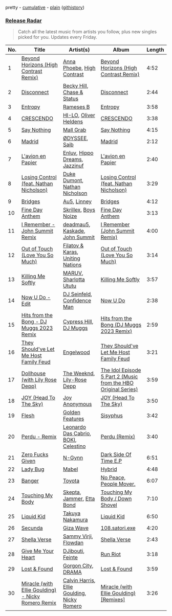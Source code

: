 pretty - [cumulative](/playlists/cumulative/Release%20Radar.md) - [plain](/playlists/plain/37i9dQZEVXbsudmxBFKW7G) ([githistory](https://github.githistory.xyz/vitokorn/spotify-playlist-archive/blob/master/playlists/plain/37i9dQZEVXbsudmxBFKW7G))

### [Release Radar](https://open.spotify.com/playlist/37i9dQZEVXbsudmxBFKW7G)

> Catch all the latest music from artists you follow, plus new singles picked for you. Updates every Friday.

| No. | Title | Artist(s) | Album | Length |
|---|---|---|---|---|
| 1 | [Beyond Horizons (High Contrast Remix)](https://open.spotify.com/track/6Fw5L5h3ONdlilf4y5XFo1) | [Anna Phoebe](https://open.spotify.com/artist/1838KFlgy3zBrQOqiwagod), [High Contrast](https://open.spotify.com/artist/0bxHci3JIhhKA53n8rH3tT) | [Beyond Horizons (High Contrast Remix)](https://open.spotify.com/album/5rUvAC9PymY0Wg8zwdJ9GX) | 4:52 |
| 2 | [Disconnect](https://open.spotify.com/track/602d2gJewoiF1FivuOMMwE) | [Becky Hill](https://open.spotify.com/artist/4EPJlUEBy49EX1wuFOvtjK), [Chase & Status](https://open.spotify.com/artist/3jNkaOXasoc7RsxdchvEVq) | [Disconnect](https://open.spotify.com/album/3H9K8wtrhvkSSqnkevhaHA) | 2:44 |
| 3 | [Entropy](https://open.spotify.com/track/6xqrKnGSZh8NnKJmmTzxvD) | [Rameses B](https://open.spotify.com/artist/06EfEcjc0vdvI6VNL0soIO) | [Entropy](https://open.spotify.com/album/7dhpUNhcWMJc03LYJgSx92) | 3:58 |
| 4 | [CRESCENDO](https://open.spotify.com/track/3jVmXFC8HWaCGsXDvsD7Ic) | [HI-LO](https://open.spotify.com/artist/0ETJQforv5OXgDgidQv9qd), [Oliver Heldens](https://open.spotify.com/artist/5nki7yRhxgM509M5ADlN1p) | [CRESCENDO](https://open.spotify.com/album/1LPhoR8nlHZ5EuDhwd7go0) | 3:38 |
| 5 | [Say Nothing](https://open.spotify.com/track/0tbWykIQJchcX9DKTLlvsQ) | [Mall Grab](https://open.spotify.com/artist/7yF6JnFPDzgml2Ytkyl5D7) | [Say Nothing](https://open.spotify.com/album/3xQYjQdqwTD4M5HgDzX8X9) | 4:15 |
| 6 | [Madrid](https://open.spotify.com/track/7sn2vY1Uh0jLQNiFuMETSo) | [ØDYSSEE](https://open.spotify.com/artist/6f2Y46Pw2IYGoURJREJDiA), [Saib](https://open.spotify.com/artist/6N4HlHINMvoTyAL0yhBUCk) | [Madrid](https://open.spotify.com/album/7nPajU253ClFSt0PVMbBs1) | 2:12 |
| 7 | [L'avion en Papier](https://open.spotify.com/track/0SW1PVE8Gi62KDj3KxZxpY) | [Enluv](https://open.spotify.com/artist/5g8EUiiIZDqp2xd9eUUHin), [Hippo Dreams](https://open.spotify.com/artist/7d1hAWnZ7H67F3aarrkr9H), [Jazzinuf](https://open.spotify.com/artist/6rJ1GwtHin2BJbKLuNn9pi) | [L'avion en Papier](https://open.spotify.com/album/4lEeNIbPvM95flvEpvqFVg) | 2:40 |
| 8 | [Losing Control (feat. Nathan Nicholson)](https://open.spotify.com/track/6yW6KjdBVwpexa0xI26si0) | [Duke Dumont](https://open.spotify.com/artist/61lyPtntblHJvA7FMMhi7E), [Nathan Nicholson](https://open.spotify.com/artist/4q8SjmBr5X7DUmVvrnNrsd) | [Losing Control (feat. Nathan Nicholson)](https://open.spotify.com/album/5w42DeUYoCaocV1PqDx7QF) | 3:29 |
| 9 | [Bridges](https://open.spotify.com/track/3UMEjrLQVEq2S1SBpxRPei) | [Au5](https://open.spotify.com/artist/40WIa01eubnEVkxUHeDZyF), [Linney](https://open.spotify.com/artist/0vomb9Zaob10lPzxBcIiNb) | [Bridges](https://open.spotify.com/album/2rXqjkL1VadPKbChjnlmu9) | 4:12 |
| 10 | [Fine Day Anthem](https://open.spotify.com/track/6tifCCTIVBLC2TmTquYG7G) | [Skrillex](https://open.spotify.com/artist/5he5w2lnU9x7JFhnwcekXX), [Boys Noize](https://open.spotify.com/artist/62k5LKMhymqlDNo2DWOvvv) | [Fine Day Anthem](https://open.spotify.com/album/2mxzA7momOeBvCyKDgZRIb) | 3:13 |
| 11 | [I Remember - John Summit Remix](https://open.spotify.com/track/7EroGeDg1uteOaQ45Ftfiz) | [deadmau5](https://open.spotify.com/artist/2CIMQHirSU0MQqyYHq0eOx), [Kaskade](https://open.spotify.com/artist/6TQj5BFPooTa08A7pk8AQ1), [John Summit](https://open.spotify.com/artist/7kNqXtgeIwFtelmRjWv205) | [I Remember (John Summit Remix)](https://open.spotify.com/album/5lCL6lNKV2GPQM5uIgDm03) | 4:00 |
| 12 | [Out of Touch (Love You So Much)](https://open.spotify.com/track/6GFfCrYPo9tIWCqYD4XrVT) | [Filatov & Karas](https://open.spotify.com/artist/5NW2uPFatEKjZQ5gpWD8HO), [Uniting Nations](https://open.spotify.com/artist/6EK2381dTQEvcn3KrnMOWQ) | [Out of Touch (Love You So Much)](https://open.spotify.com/album/7BOVwBiH17GXBkNbIfElpz) | 3:14 |
| 13 | [Killing Me Softly](https://open.spotify.com/track/22fCXXrdxaXAcr5udAmlXb) | [MARUV](https://open.spotify.com/artist/44T03OWDUjwDgg4IYgFCWi), [Sharlotta Ututu](https://open.spotify.com/artist/3smbN032eWc19zV55DUBth) | [Killing Me Softly](https://open.spotify.com/album/0ectw0FzL6y9bGZL7CCZgw) | 3:57 |
| 14 | [Now U Do - Edit](https://open.spotify.com/track/0fK4NmIDXetjIiZ2Oxz2tF) | [DJ Seinfeld](https://open.spotify.com/artist/37YzpfBeFju8QRZ3g0Ha1Q), [Confidence Man](https://open.spotify.com/artist/0RwXnFrEoI8tltFvYpJgP6) | [Now U Do](https://open.spotify.com/album/7k7TUZNKlDHu5MfSSCX8rR) | 2:38 |
| 15 | [Hits from the Bong - DJ Muggs 2023 Remix](https://open.spotify.com/track/5rtJkrtE6OYYSiOVHbH6kn) | [Cypress Hill](https://open.spotify.com/artist/4P0dddbxPil35MNN9G2MEX), [DJ Muggs](https://open.spotify.com/artist/7pDkjftAxiFHomWsPNkapS) | [Hits from the Bong (DJ Muggs 2023 Remix)](https://open.spotify.com/album/7hW1cwCN7roR49gGarl8U2) | 2:59 |
| 16 | [They Should've Let Me Host Family Feud](https://open.spotify.com/track/5vxsAuIK8hY7IS1DCZpQFo) | [Engelwood](https://open.spotify.com/artist/7rgCh0Go1ezmcV75kXQM2T) | [They Should've Let Me Host Family Feud](https://open.spotify.com/album/6zXAEhr1Ir0Zk0yXeoKIJK) | 3:21 |
| 17 | [Dollhouse (with Lily Rose Depp)](https://open.spotify.com/track/5HUQPQ9E1a4er4UhB8C7Rc) | [The Weeknd](https://open.spotify.com/artist/1Xyo4u8uXC1ZmMpatF05PJ), [Lily-Rose Depp](https://open.spotify.com/artist/1pBLC0qVRTB5zVMuteQ9jJ) | [The Idol Episode 5 Part 2 (Music from the HBO Original Series)](https://open.spotify.com/album/10SppFk45za4CHPEiiuQaD) | 3:59 |
| 18 | [JOY (Head To The Sky)](https://open.spotify.com/track/1qx0YqBNlRlqJAB4w3PjQo) | [Joy Anonymous](https://open.spotify.com/artist/3pK4EcflBpG1Kpmjk5LK2R) | [JOY (Head To The Sky)](https://open.spotify.com/album/3lmxO2QJCTxkr2ERMZHwFu) | 3:50 |
| 19 | [Flesh](https://open.spotify.com/track/3d4XRx7o3xEUEA58KqwHsl) | [Golden Features](https://open.spotify.com/artist/2SrWifjYv7b5tR8EzEmn1x) | [Sisyphus](https://open.spotify.com/album/5V0IE1Dq9W3jt5iuxguwNp) | 3:42 |
| 20 | [Perdu - Remix](https://open.spotify.com/track/6qHgi3zhK2iBopuG9JYMOg) | [Leonardo Das Cabrio](https://open.spotify.com/artist/3nMN6fAKa2mtruEGyLB8AI), [BOKI](https://open.spotify.com/artist/2xNNVFPSpFiz5ghriXRMjh), [Celestino](https://open.spotify.com/artist/6zk1BCMMPwfeVoYWYWzsUP) | [Perdu (Remix)](https://open.spotify.com/album/6EokX9OC0AlHmy1rP0qMsC) | 3:40 |
| 21 | [Zero Fucks Given](https://open.spotify.com/track/7AV343TnMO517o9yyHUiQ9) | [N-Gynn](https://open.spotify.com/artist/4qlSUKus3XVZxh9WP0uXMg) | [Dark Side Of Time E.P](https://open.spotify.com/album/7FECBbqAEWlqumQjC4zcjD) | 6:51 |
| 22 | [Lady Bug](https://open.spotify.com/track/3b4n5O1TwmpI79cgwfOWld) | [Mabel](https://open.spotify.com/artist/7iSFSY5b9LgkwJgw1oAkjZ) | [Hybrid](https://open.spotify.com/album/2LfY8faCXhqYkCH1uq65il) | 4:48 |
| 23 | [Banger](https://open.spotify.com/track/42W2IN5tk3gFys0Ts43l5O) | [Toyota](https://open.spotify.com/artist/0UDBUNPtc5VVAkLjhKsnpI) | [No Peace, People Mover.](https://open.spotify.com/album/7G5EIzJeQVlBzsbD8iWFrk) | 6:07 |
| 24 | [Touching My Body](https://open.spotify.com/track/57PvBFABJ1F5mX69oUt8Yh) | [Skepta](https://open.spotify.com/artist/2p1fiYHYiXz9qi0JJyxBzN), [Jammer](https://open.spotify.com/artist/4xgV1UcvsrLM4rQrjTjwNw), [Etta Bond](https://open.spotify.com/artist/0zanHkxN0P38oWegA8iSQA) | [Touching My Body / Down Shovel](https://open.spotify.com/album/6WqDlSi0CRDZWTFjPNxtrI) | 7:10 |
| 25 | [Liquid Kid](https://open.spotify.com/track/3LOaJUKzS9V9MMIlMJJFj9) | [Takuya Nakamura](https://open.spotify.com/artist/2dsG3u5vUZSGpQGEsq1unH) | [Liquid Kid](https://open.spotify.com/album/5rXlTvD8OSGinB8P44jQN2) | 6:50 |
| 26 | [Secunda](https://open.spotify.com/track/2DovmO5KCZPuwbbEa67PUs) | [Giza Wave](https://open.spotify.com/artist/4uXFXRyMdZnhBmLPqLnBgS) | [108.satori.exe](https://open.spotify.com/album/6alacbTVylBsjBkGxw6Z2b) | 4:20 |
| 27 | [Shella Verse](https://open.spotify.com/track/6Y85f1TcQDJ4XFoldteQ3W) | [Sammy Virji](https://open.spotify.com/artist/1GuqTQbuixFHD6eBkFwVcb), [Flowdan](https://open.spotify.com/artist/07CimrZi5vs9iEao47TNQ4) | [Shella Verse](https://open.spotify.com/album/4uXjY8ZjQPHdWeXds1JMrQ) | 2:43 |
| 28 | [Give Me Your Heart](https://open.spotify.com/track/3nZt7TQZ7e0KLXs7yECuR0) | [DJibouti](https://open.spotify.com/artist/2PyUWRpP3uy6MrZB1rPxQw), [Feinte](https://open.spotify.com/artist/1Oav4xyxBjHug09BPlLReT) | [Run Riot](https://open.spotify.com/album/02seqC2GAd3E36ayJBW7ai) | 3:18 |
| 29 | [Lost & Found](https://open.spotify.com/track/4e5WwKKeIjWiwYEd39exKW) | [Gorgon City](https://open.spotify.com/artist/4VNQWV2y1E97Eqo2D5UTjx), [DRAMA](https://open.spotify.com/artist/7LvvNoUPwTZpgXDWBRrfHg) | [Lost & Found](https://open.spotify.com/album/30YcBQt0C4lqcAOFXpBYJG) | 3:59 |
| 30 | [Miracle (with Ellie Goulding) - Nicky Romero Remix](https://open.spotify.com/track/6YMcn4j0bzRvAUKYgRxWax) | [Calvin Harris](https://open.spotify.com/artist/7CajNmpbOovFoOoasH2HaY), [Ellie Goulding](https://open.spotify.com/artist/0X2BH1fck6amBIoJhDVmmJ), [Nicky Romero](https://open.spotify.com/artist/5ChF3i92IPZHduM7jN3dpg) | [Miracle (with Ellie Goulding) [Remixes]](https://open.spotify.com/album/1dA4WEViR1fXqlM2eAUQab) | 3:26 |